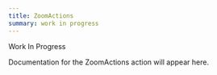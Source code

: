 ```yaml
---
title: ZoomActions
summary: work in progress
---
```


Work In Progress

Documentation for the ZoomActions action will appear here.